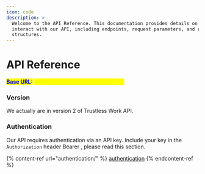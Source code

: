 ```yaml
---
icon: code
description: >-
  Welcome to the API Reference. This documentation provides details on how to
  interact with our API, including endpoints, request parameters, and response
  structures.
---
```


# API Reference

<mark style="color:blue;">**Base URL:**</mark> <mark style="color:yellow;">`https://dev.api.trustlesswork.com`</mark>

### Version

We actually are in version 2 of Trustless Work API.

### Authentication

Our API requires authentication via an API key. Include your key in the `Authorization` header Bearer , please read this section.&#x20;

{% content-ref url="authentication/" %}
[authentication](authentication/)
{% endcontent-ref %}
